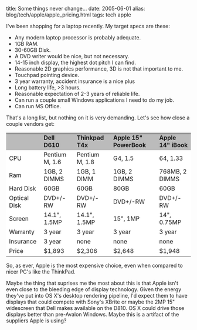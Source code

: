 title: Some things never change...
date: 2005-06-01
alias: blog/tech/apple/apple_pricing.html
tags: tech apple

I've been shopping for a laptop recently.  My target specs are these:

* Any modern laptop processor is probably adequate.
* 1GB RAM.
* 30-60GB Disk.
* A DVD writer would be nice, but not necessary.
* 14-15 inch display, the highest dot pitch I can find.
* Reasonable 2D graphics performance, 3D is not that important to me.
* Touchpad pointing device.
* 3 year warranty, accident insurance is a nice plus
* Long battery life, >3 hours.
* Reasonable expectation of 2-3 years of reliable life.
* Can run a couple small Windows applications I need to do my job.
* Can run MS Office.

That's a long list, but nothing on it is very demanding. Let's see how 
close a couple vendors get:

<table border="0" cellspacing="4%" cellpadding="2%" bgcolor="#dddddd">
<tr bgcolor="#bbbbbb">
  <td></td><td><b>Dell D610</b></td><td><b>Thinkpad T4x</b></td><td><b>Apple 15" PowerBook</b></td><td><b>Apple 14" 
iBook</b></td></tr>
<tr bgcolor="#ffffff">
<td>CPU</td><td>Pentium M, 1.6</td><td>Pentium M, 1.8</td><td>G4, 1.5</td><td>64, 1.33</td></tr>
<tr bgcolor="#ffffff">
<td>Ram</td><td>1GB, 2 DIMMS</td><td>1GB, 1 DIMM</td><td>1GB, 2 DIMMS</td><td>768MB, 2 DIMMS</td></tr>
<tr bgcolor="#ffffff">
<td>Hard Disk</td><td>60GB</td><td>60GB</td><td>80GB</td><td>60GB</td></tr>
<tr bgcolor="#ffffff">
<td>Optical Disk</td><td>DVD+/-RW</td><td>DVD+/-RW</td><td>DVD+/-RW</td><td>DVD+/-RW</td></tr>
<tr bgcolor="#ffffff">
<td>Screen</td><td>14.1", 1.5MP</td><td>14.1", 1.5MP</td><td>15", 1MP</td><td>14", 0.75MP</td></tr>
<tr bgcolor="#ffffff">
<td>Warranty</td><td>3 year</td><td>3 year</td><td>3 year</td><td>3 year</td></tr>
<tr bgcolor="#ffffff">
<td>Insurance</td><td>3 year</td><td>none</td><td>none</td><td>none</td></tr>
<tr bgcolor="#ffffff">
<td>Price</td><td>$1,893</td><td>$2,306</td><td>$2,648</td><td>$1,948</td></tr>
</table>

So, as ever, Apple is the most expensive choice, even when compared to nicer PC's like
the ThinkPad. 

Maybe the thing that suprises me the most about this is that Apple isn't even close to
the bleeding edge of display technology. Given the energy they've put into OS X's desktop
rendering pipeline, I'd expect them to have displays that could compete with Sony's XBrite
or maybe the 2MP 15" widescreen that Dell makes available on the D810.  OS X could drive
those displays better than pre-Avalon Windows. Maybe this is a artifact of the suppliers
Apple is using?
